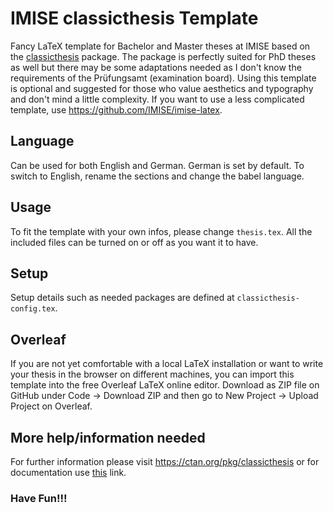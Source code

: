 # IMISE classicthesis Template
Fancy LaTeX template for Bachelor and Master theses at IMISE based on the [classicthesis](https://ctan.org/pkg/classicthesis) package.
The package is perfectly suited for PhD theses as well but there may be some adaptations needed as I don't know the requirements of the Prüfungsamt (examination board).
Using this template is optional and suggested for those who value aesthetics and typography and don't mind a little complexity.
If you want to use a less complicated template, use https://github.com/IMISE/imise-latex.

## Language
Can be used for both English and German. German is set by default. To switch to English, rename the sections and change the babel language.

## Usage
To fit the template with your own infos, please change `thesis.tex`. All the included files can be turned on or off as you want it to have.

## Setup
Setup details such as needed packages are defined at `classicthesis-config.tex`.

## Overleaf
If you are not yet comfortable with a local LaTeX installation or want to write your thesis in the browser on different machines, you can import this template into the free Overleaf LaTeX online editor.
Download as ZIP file on GitHub under Code -> Download ZIP and then go to New Project -> Upload Project on Overleaf.

## More help/information needed
For further information please visit https://ctan.org/pkg/classicthesis or for documentation use [this][1] link. 

[1]: https://ftp.agdsn.de/pub/mirrors/latex/dante/macros/latex/contrib/classicthesis/ClassicThesis.pdf

### Have Fun!!!

